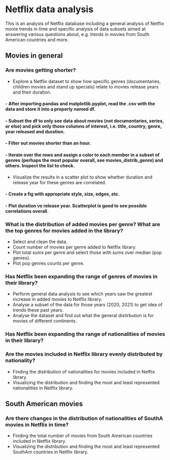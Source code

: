 # Netflix data analysis
This is an analysis of Netflix database including a general analysis of Netflix movie trends in time and specific analysis of data subsets aimed at answering various questions about, e.g. trends in movies from South American countries and more.

## Movies in general

### Are movies getting shorter? 
- Explore a Netflix dataset to show how specific genres (documentaries, children movies and stand up specials) relate to movies release years and their duration. 
#### - After importing pandas and matplotlib.pyplot, read the .csv with the data and store it into a properly named df. 
#### - Subset the df to only see data about movies (not documentaries, series, or else) and pick only those columns of interest, i.e. title, country, genre, year released and duration.
#### - Filter out movies shorter than an hour.
#### - Iterate over the rows and assign a color to each member in a subset of genres (perhaps the most popular overall, see movies_distrib_genre) and others. Inspect the list to check.
- Visualize the results in a scatter plot to show whether duration and release year for these genres are correlated.
#### - Create a fig with appropriate style, size, edges, etc.
#### - Plot duration vs release year. Scatterplot is good to see possible correlations overall.
  
### What is the distribution of added movies per genre? What are the top genres for movies added in the library?
- Select and clean the data.
- Count number of movies per genre added to Netflix library.
- Plot total sums per genre and select those with sums over median (pop genres).
- Plot pop genres counts per genre.

### Has Netflix been expanding the range of genres of movies in their library?

- Perform general data analysis to see which years saw the greatest increase in added movies to Netflix library.
- Analyse a subset of the data for those years (2020, 2021) to get idea of trends these past years.
- Analyse the dataset and find out what the general distirbution is for movies of different continents.

### Has Netflix been expanding the range of nationalities of movies in their library?

### Are the movies included in Netflix library evenly distributed by nationality?
- Finding the distribution of nationalities for movies included in Netflix library.
- Visualizing the distribution and finding the most and least represented nationalities in Netflix library.

## South American movies
### Are there changes in the distribution of nationalities of SouthA movies in Netflix in time?
- Finding the total number of movies from South American countries included in Netflix library.
- Visualizing the distribution and finding the most and least represented SouthAm countries in Netflix library.


